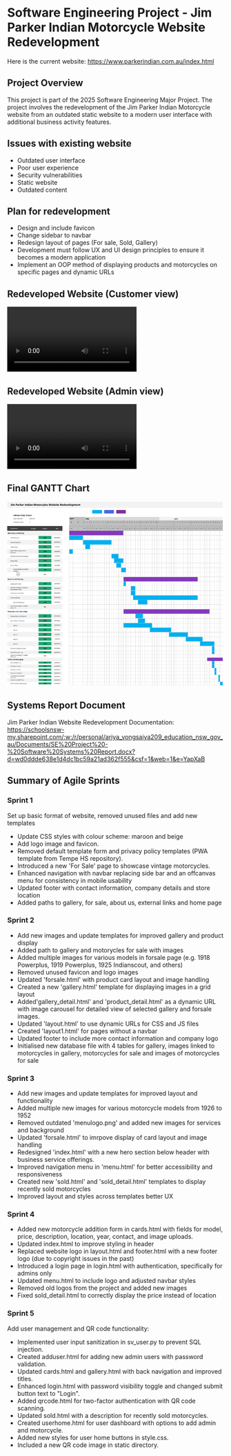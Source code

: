 # Software Engineering Project - Jim Parker Indian Motorcycle Website Redevelopment

Here is the current website: https://www.parkerindian.com.au/index.html

## Project Overview

This project is part of the 2025 Software Engineering Major Project. The project involves the redevelopment of the Jim Parker Indian Motorcycle website from an outdated static website to a modern user interface with additional business activity features.

## Issues with existing website

- Outdated user interface
- Poor user experience
- Security vulnerabilities
- Static website
- Outdated content

## Plan for redevelopment

- Design and include favicon
- Change sidebar to navbar
- Redesign layout of pages (For sale, Sold, Gallery)
- Development must follow UX and UI design principles to ensure it becomes a modern application
- Implement an OOP method of displaying products and motorcycles on specific pages and dynamic URLs

## Redeveloped Website (Customer view)

<video controls src="JPI.mp4" title="JPI Customer View"></video>

## Redeveloped Website (Admin view)

<video controls src="JPI Admin.mp4" title="Title"></video>

## Final GANTT Chart

![alt text](image.png)

## Systems Report Document

Jim Parker Indian Website Redevelopment Documentation:
https://schoolsnsw-my.sharepoint.com/:w:/r/personal/ariya_vongsaiya209_education_nsw_gov_au/Documents/SE%20Project%20-%20Software%20Systems%20Report.docx?d=wd0ddde638e1d4dc1bc59a21ad362f555&csf=1&web=1&e=YapXaB

## Summary of Agile Sprints

### Sprint 1

Set up basic format of website, removed unused files and add new templates

- Update CSS styles with colour scheme: maroon and beige
- Add logo image and favicon.
- Removed default template form and privacy policy templates (PWA template from Tempe HS repository).
- Introduced a new 'For Sale' page to showcase vintage motorcycles.
- Enhanced navigation with navbar replacing side bar and an offcanvas menu for consistency in mobile usability
- Updated footer with contact information, company details and store location
- Added paths to gallery, for sale, about us, external links and home page

### Sprint 2

- Add new images and update templates for improved gallery and product display
- Added path to gallery and motorycles for sale with images
- Added multiple images for various models in forsale page (e.g. 1918 Powerplus, 1919 Powerplus, 1925 Indianscout, and others)
- Removed unused favicon and logo images
- Updated 'forsale.html' with product card layout and image handling
- Created a new 'gallery.html' template for displaying images in a grid layout
- Added'gallery_detail.html' and 'product_detail.html' as a dynamic URL with image carousel for detailed view of selected gallery and forsale images.
- Updated 'layout.html' to use dynamic URLs for CSS and JS files
- Created 'layout1.html' for pages without a navbar
- Updated footer to include more contact information and company logo
- Initialised new database file with 4 tables for gallery, images linked to motorcycles in gallery, motorcycles for sale and images of motorcycles for sale

### Sprint 3

- Add new images and update templates for improved layout and functionality
- Added multiple new images for various motorcycle models from 1926 to 1952
- Removed outdated 'menulogo.png' and added new images for services and background
- Updated 'forsale.html' to imrpove display of card layout and image handling
- Redesigned 'index.html' with a new hero section below header with business service offerings.
- Improved navigation menu in 'menu.html' for better accessibility and responsiveness
- Created new 'sold.html' and 'sold_detail.html' templates to display recently sold motorcycles
- Improved layout and styles across templates better UX

### Sprint 4

- Added new motorcycle addition form in cards.html with fields for model, price, description, location, year, contact, and image uploads.
- Updated index.html to improve styling in header
- Replaced website logo in layout.html and footer.html with a new footer logo (due to copyright issues in the past)
- Introduced a login page in login.html with authentication, specifically for admins only
- Updated menu.html to include logo and adjusted navbar styles
- Removed old logos from the project and added new images
- Fixed sold_detail.html to correctly display the price instead of location

### Sprint 5
Add user management and QR code functionality:

- Implemented user input sanitization in sv_user.py to prevent SQL injection.
- Created adduser.html for adding new admin users with password validation.
- Updated cards.html and gallery.html with back navigation and improved titles.
- Enhanced login.html with password visibility toggle and changed submit button text to "Login".
- Added qrcode.html for two-factor authentication with QR code scanning.
- Updated sold.html with a description for recently sold motorcycles.
- Created userhome.html for user dashboard with options to add admin and motorcycle.
- Added new styles for user home buttons in style.css.
- Included a new QR code image in static directory.
